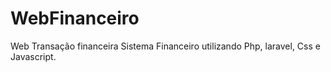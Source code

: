 # WebFinanceiro
Web Transação financeira
Sistema Financeiro utilizando Php, laravel, Css e Javascript.
